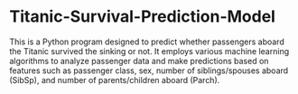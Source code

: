 # Titanic-Survival-Prediction-Model
This is a Python program designed to predict whether passengers aboard the Titanic survived the sinking or not. It employs various machine learning algorithms to analyze passenger data and make predictions based on features such as passenger class, sex, number of siblings/spouses aboard (SibSp), and number of parents/children aboard (Parch).
